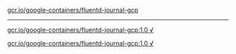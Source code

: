 [gcr.io/google-containers/fluentd-journal-gcp](https://hub.docker.com/r/anjia0532/google-containers.fluentd-journal-gcp/tags/) 

----
[gcr.io/google-containers/fluentd-journal-gcp:1.0 √](https://hub.docker.com/r/anjia0532/google-containers.fluentd-journal-gcp/tags/)

[gcr.io/google-containers/fluentd-journal-gcp:1.0 √](https://hub.docker.com/r/anjia0532/google-containers.fluentd-journal-gcp/tags/)

